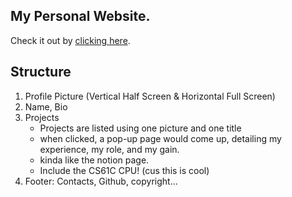 ## My Personal Website. 
Check it out by [clicking here](http://www.jialin-wu.com).

## Structure
1. Profile Picture (Vertical Half Screen & Horizontal Full Screen)
2. Name, Bio
3. Projects
    * Projects are listed using one picture and one title
    * when clicked, a pop-up page would come up, detailing my experience, my role, and my gain.
    * kinda like the notion page.
    * Include the CS61C CPU! (cus this is cool)
4. Footer: Contacts, Github, copyright...